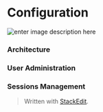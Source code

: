 # Configuration

![enter image description here](http://img.pyplan.org/Under_constuction.png)
### Architecture
### User Administration
### Sessions Management


> Written with [StackEdit](https://stackedit.io/).
<!--stackedit_data:
eyJoaXN0b3J5IjpbLTc0MjU0MjI5MCwyMDA1MDQwNTYyLC0zMz
I4Mzk5MzVdfQ==
-->